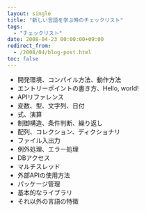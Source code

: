 ```yaml
---
layout: single
title: "新しい言語を学ぶ時のチェックリスト"
tags:
  - "チェックリスト"
date: 2008-04-23 00:00:00+09:00
redirect_from:
  - /2008/04/blog-post.html
toc: false
---
```


- 開発環境、コンパイル方法、動作方法
- エントリーポイントの書き方、Hello, world!
- APIリファレンス
- 変数、型、文字列、日付
- 式、演算
- 制御構造、条件判断、繰り返し
- 配列、コレクション、ディクショナリ
- ファイル入出力
- 例外処理、エラー処理
- DBアクセス
- マルチスレッド
- 外部APIの使用方法
- パッケージ管理
- 基本的なライブラリ
- それ以外の言語の特徴
